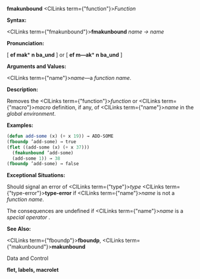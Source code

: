 **fmakunbound** <ClLinks  term={"function"}><i>Function</i></ClLinks> 



**Syntax:** 



<ClLinks  term={"fmakunbound"}><b>fmakunbound</b></ClLinks> *name → name* 



**Pronunciation:** 



[ **ef mak*** **n ba\_und** ] or [ **ef m—ak*** **n ba\_und** ] 



**Arguments and Values:** 



<ClLinks  term={"name"}><i>name</i></ClLinks>—a *function name*. 



**Description:** 



Removes the <ClLinks  term={"function"}><i>function</i></ClLinks> or <ClLinks  term={"macro"}><i>macro</i></ClLinks> definition, if any, of <ClLinks  term={"name"}><i>name</i></ClLinks> in the *global environment*. 

**Examples:**
```lisp
(defun add-some (x) (+ x 19)) → ADD-SOME 
(fboundp ’add-some) → true 
(flet ((add-some (x) (+ x 37))) 
  (fmakunbound ’add-some) 
  (add-some 1)) → 38 
(fboundp ’add-some) → false 
```
**Exceptional Situations:** 



Should signal an error of <ClLinks  term={"type"}><i>type</i></ClLinks> <ClLinks  term={"type-error"}><b>type-error</b></ClLinks> if <ClLinks  term={"name"}><i>name</i></ClLinks> is not a *function name*. 



The consequences are undefined if <ClLinks  term={"name"}><i>name</i></ClLinks> is a *special operator* . 



**See Also:** 



<ClLinks  term={"fboundp"}><b>fboundp</b></ClLinks>, <ClLinks  term={"makunbound"}><b>makunbound</b></ClLinks> 



Data and Control 











**flet, labels, macrolet** 



